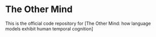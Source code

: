 # The Other Mind

This is the official code repository for [The Other Mind: how language models exhibit human temporal cognition]
